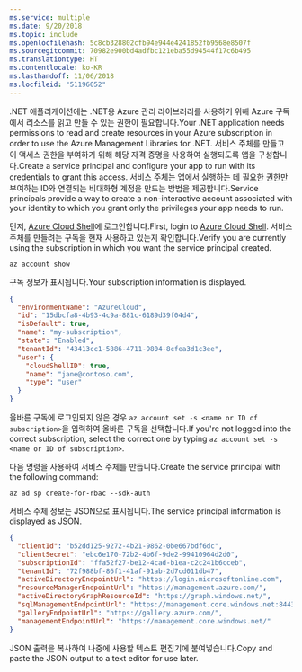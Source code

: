```yaml
---
ms.service: multiple
ms.date: 9/20/2018
ms.topic: include
ms.openlocfilehash: 5c8cb328802cfb94e944e4241852fb9568e8507f
ms.sourcegitcommit: 70982e900bd4adfbc121eba55d94544f17c6b495
ms.translationtype: HT
ms.contentlocale: ko-KR
ms.lasthandoff: 11/06/2018
ms.locfileid: "51196052"
---
```

<span data-ttu-id="9f0de-101">.NET 애플리케이션에는 .NET용 Azure 관리 라이브러리를 사용하기 위해 Azure 구독에서 리소스를 읽고 만들 수 있는 권한이 필요합니다.</span><span class="sxs-lookup"><span data-stu-id="9f0de-101">Your .NET application needs permissions to read and create resources in your Azure subscription in order to use the Azure Management Libraries for .NET.</span></span> <span data-ttu-id="9f0de-102">서비스 주체를 만들고 이 액세스 권한을 부여하기 위해 해당 자격 증명을 사용하여 실행되도록 앱을 구성합니다.</span><span class="sxs-lookup"><span data-stu-id="9f0de-102">Create a service principal and configure your app to run with its credentials to grant this access.</span></span> <span data-ttu-id="9f0de-103">서비스 주체는 앱에서 실행하는 데 필요한 권한만 부여하는 ID와 연결되는 비대화형 계정을 만드는 방법을 제공합니다.</span><span class="sxs-lookup"><span data-stu-id="9f0de-103">Service principals provide a way to create a non-interactive account associated with your identity to which you grant only the privileges your app needs to run.</span></span>

<span data-ttu-id="9f0de-104">먼저, [Azure Cloud Shell](https://shell.azure.com/bash)에 로그인합니다.</span><span class="sxs-lookup"><span data-stu-id="9f0de-104">First, login to [Azure Cloud Shell](https://shell.azure.com/bash).</span></span> <span data-ttu-id="9f0de-105">서비스 주체를 만들려는 구독을 현재 사용하고 있는지 확인합니다.</span><span class="sxs-lookup"><span data-stu-id="9f0de-105">Verify you are currently using the subscription in which you want the service principal created.</span></span> 

```azurecli-interactive
az account show
```

<span data-ttu-id="9f0de-106">구독 정보가 표시됩니다.</span><span class="sxs-lookup"><span data-stu-id="9f0de-106">Your subscription information is displayed.</span></span>

```json
{
  "environmentName": "AzureCloud",
  "id": "15dbcfa8-4b93-4c9a-881c-6189d39f04d4",
  "isDefault": true,
  "name": "my-subscription",
  "state": "Enabled",
  "tenantId": "43413cc1-5886-4711-9804-8cfea3d1c3ee",
  "user": {
    "cloudShellID": true,
    "name": "jane@contoso.com",
    "type": "user"
  }
}
```

<span data-ttu-id="9f0de-107">올바른 구독에 로그인되지 않은 경우 `az account set -s <name or ID of subscription>`을 입력하여 올바른 구독을 선택합니다.</span><span class="sxs-lookup"><span data-stu-id="9f0de-107">If you're not logged into the correct subscription, select the correct one by typing `az account set -s <name or ID of subscription>`.</span></span>

<span data-ttu-id="9f0de-108">다음 명령을 사용하여 서비스 주체를 만듭니다.</span><span class="sxs-lookup"><span data-stu-id="9f0de-108">Create the service principal with the following command:</span></span>

```azurecli-interactive
az ad sp create-for-rbac --sdk-auth
```

<span data-ttu-id="9f0de-109">서비스 주체 정보는 JSON으로 표시됩니다.</span><span class="sxs-lookup"><span data-stu-id="9f0de-109">The service principal information is displayed as JSON.</span></span>

```json
{
  "clientId": "b52dd125-9272-4b21-9862-0be667bdf6dc",
  "clientSecret": "ebc6e170-72b2-4b6f-9de2-99410964d2d0",
  "subscriptionId": "ffa52f27-be12-4cad-b1ea-c2c241b6cceb",
  "tenantId": "72f988bf-86f1-41af-91ab-2d7cd011db47",
  "activeDirectoryEndpointUrl": "https://login.microsoftonline.com",
  "resourceManagerEndpointUrl": "https://management.azure.com/",
  "activeDirectoryGraphResourceId": "https://graph.windows.net/",
  "sqlManagementEndpointUrl": "https://management.core.windows.net:8443/",
  "galleryEndpointUrl": "https://gallery.azure.com/",
  "managementEndpointUrl": "https://management.core.windows.net/"
}
```

<span data-ttu-id="9f0de-110">JSON 출력을 복사하여 나중에 사용할 텍스트 편집기에 붙여넣습니다.</span><span class="sxs-lookup"><span data-stu-id="9f0de-110">Copy and paste the JSON output to a text editor for use later.</span></span>
